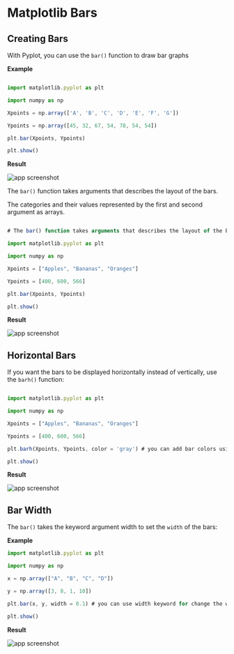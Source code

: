 # Matplotlib Bars

## Creating Bars

With Pyplot, you can use the `bar()` function to draw bar graphs

**Example**

```javascript

import matplotlib.pyplot as plt

import numpy as np

Xpoints = np.array(['A', 'B', 'C', 'D', 'E', 'F', 'G'])

Ypoints = np.array([45, 32, 67, 54, 78, 54, 54])

plt.bar(Xpoints, Ypoints)

plt.show()

```

**Result**

![app screenshot]()

The `bar()` function takes arguments that describes the layout of the bars.

The categories and their values represented by the first and second argument as arrays.

```javascript

# The bar() function takes arguments that describes the layout of the bars.

import matplotlib.pyplot as plt

import numpy as np

Xpoints = ["Apples", "Bananas", "Oranges"]

Ypoints = [400, 600, 566]

plt.bar(Xpoints, Ypoints)

plt.show()

```

**Result**

![app screenshot]()

## Horizontal Bars

If you want the bars to be displayed horizontally instead of vertically, use the `barh()` function:

```javascript

import matplotlib.pyplot as plt

import numpy as np

Xpoints = ["Apples", "Bananas", "Oranges"]

Ypoints = [400, 600, 566]

plt.barh(Xpoints, Ypoints, color = 'gray') # you can add bar colors using 'color' or 'c' keyword

plt.show()

```

**Result**

![app screenshot]()

## Bar Width

The `bar()` takes the keyword argument width to set the `width` of the bars:

**Example**

```javascript
import matplotlib.pyplot as plt

import numpy as np

x = np.array(["A", "B", "C", "D"])

y = np.array([3, 8, 1, 10])

plt.bar(x, y, width = 0.1) # you can use width keyword for change the width of the bar

plt.show()

```

**Result**

![app screenshot]()

